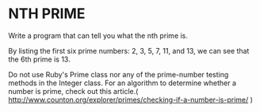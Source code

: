 # NTH PRIME

Write a program that can tell you what the nth prime is.

By listing the first six prime numbers: 2, 3, 5, 7, 11, and 13, we can see that the 6th prime is 13.

Do not use Ruby's Prime class nor any of the prime-number testing methods in the Integer class. For an algorithm to determine whether a number is prime, check out this article.( http://www.counton.org/explorer/primes/checking-if-a-number-is-prime/ )

